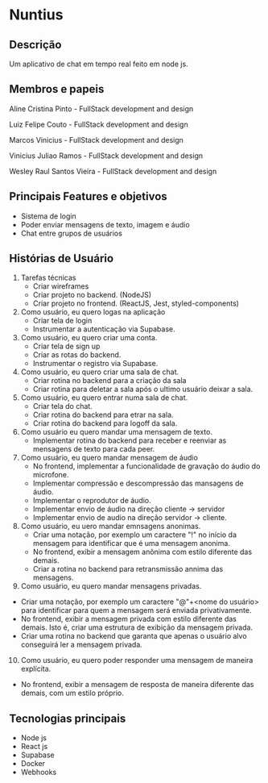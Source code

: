 # Nuntius

## Descrição
Um aplicativo de chat em tempo real feito em node js.

## Membros e papeis
Aline Cristina Pinto - FullStack development and design

Luiz Felipe Couto - FullStack development and design

Marcos Vinicius - FullStack development and design

Vinicius Juliao Ramos - FullStack development and design

Wesley Raul Santos Vieira - FullStack development and design

## Principais Features e objetivos
* Sistema de login
* Poder enviar mensagens de texto, imagem e áudio
* Chat entre grupos de usuários

## Histórias de Usuário
1. Tarefas técnicas
   * Criar wireframes
   * Criar projeto no backend. (NodeJS)
   * Criar projeto no frontend. (ReactJS, Jest, styled-components)
2. Como usuário, eu quero logas na aplicação
   * Criar tela de login
   * Instrumentar a autenticação via Supabase.
3. Como usuário, eu quero criar uma conta.
   * Criar tela de sign up
   * Criar as rotas do backend.
   * Instrumentar o registro via Supabase.   
4. Como usuário, eu quero criar uma sala de chat.
   * Criar rotina no backend para a criação da sala
   * Criar rotina para deletar a sala após o ultimo usuário deixar a sala.
5. Como usuário, eu quero entrar numa sala de chat.
   * Criar tela do chat.
   * Criar rotina do backend para etrar na sala.
   * Criar rotina do backend para logoff da sala.
6. Como usuário eu quero mandar uma mensagem de texto.
   * Implementar rotina do backend para receber e reenviar as mensagens de texto para cada peer.
7. Como usuário, eu quero mandar mensagem de áudio 
   * No frontend, implementar a funcionalidade de gravação do áudio do microfone.
   * Implementar compressão e descompressão das mansagens de áudio.
   * Implementar o reprodutor de áudio.
   * Implementar envio de áudio na direção cliente -> servidor
   * Implementar envio de audio na direção servidor -> cliente.
8. Como usuário, eu uero mandar emnsagens anonimas.
   * Criar uma notação, por exemplo um caractere "!" no início da mensagem para identificar que é uma mensagem anonima.
   * No frontend, exibir a mensagem anônima com estilo diferente das demais.
   * Criar a rotina no backend para retransmissão annima das mensagens.
9.  Como usuário, eu quero mandar mensagens privadas.
   * Criar uma notação, por exemplo um caractere "@"+<nome do usuário> para identificar para quem a mensagem será enviada privativamente.
   * No frontend, exibir a mensagem privada com estilo diferente das demais. Isto é, criar uma estrutura de exibição da mensagem privada.
   * Criar uma rotina no backend que garanta que apenas o usuário alvo conseguirá ler a mensagem privada.
10. Como usuário, eu quero poder responder uma mensagem de maneira explícita.
   * No frontend, exibir a mensagem de resposta de maneira diferente das demais, com um estilo próprio.



## Tecnologias principais
* Node js
* React js
* Supabase
* Docker
* Webhooks

